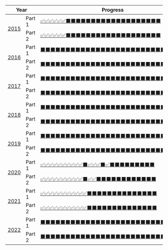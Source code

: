 <table><thead><tr><th rowspan="2" colspan="2">Year</th><th colspan="2">Progress</th><th>Stars</th></tr></thead><tbody><tr><td rowspan="2"><a href="https://github.com/mikeroq/adventofcode/tree/master/AdventOfCode2015/">2015</a></td><td>Part 1</td><td><a title="Day 1" href="https://github.com/mikeroq/adventofcode/tree/master/AdventOfCode2015/Day01">✅</a><a title="Day 2" href="https://github.com/mikeroq/adventofcode/tree/master/AdventOfCode2015/Day02">✅</a><a title="Day 3" href="https://github.com/mikeroq/adventofcode/tree/master/AdventOfCode2015/Day03">✅</a><a title="Day 4" href="https://github.com/mikeroq/adventofcode/tree/master/AdventOfCode2015/Day04">✅</a><a title="Day 5" href="https://github.com/mikeroq/adventofcode/tree/master/AdventOfCode2015/Day05">✅</a><a title="Day 6" href="https://github.com/mikeroq/adventofcode/tree/master/AdventOfCode2015/Day06">✅</a><a title="Day 7" href="https://github.com/mikeroq/adventofcode/tree/master/AdventOfCode2015/Day07">⬛</a><a title="Day 8" href="https://github.com/mikeroq/adventofcode/tree/master/AdventOfCode2015/Day08">⬛</a><a title="Day 9" href="https://github.com/mikeroq/adventofcode/tree/master/AdventOfCode2015/Day09">⬛</a><a title="Day 10" href="https://github.com/mikeroq/adventofcode/tree/master/AdventOfCode2015/Day10">⬛</a><a title="Day 11" href="https://github.com/mikeroq/adventofcode/tree/master/AdventOfCode2015/Day11">⬛</a><a title="Day 12" href="https://github.com/mikeroq/adventofcode/tree/master/AdventOfCode2015/Day12">⬛</a><a title="Day 13" href="https://github.com/mikeroq/adventofcode/tree/master/AdventOfCode2015/Day13">⬛</a><a title="Day 14" href="https://github.com/mikeroq/adventofcode/tree/master/AdventOfCode2015/Day14">⬛</a><a title="Day 15" href="https://github.com/mikeroq/adventofcode/tree/master/AdventOfCode2015/Day15">⬛</a><a title="Day 16" href="https://github.com/mikeroq/adventofcode/tree/master/AdventOfCode2015/Day16">⬛</a><a title="Day 17" href="https://github.com/mikeroq/adventofcode/tree/master/AdventOfCode2015/Day17">⬛</a><a title="Day 18" href="https://github.com/mikeroq/adventofcode/tree/master/AdventOfCode2015/Day18">⬛</a><a title="Day 19" href="https://github.com/mikeroq/adventofcode/tree/master/AdventOfCode2015/Day19">⬛</a><a title="Day 20" href="https://github.com/mikeroq/adventofcode/tree/master/AdventOfCode2015/Day20">⬛</a><a title="Day 21" href="https://github.com/mikeroq/adventofcode/tree/master/AdventOfCode2015/Day21">⬛</a><a title="Day 22" href="https://github.com/mikeroq/adventofcode/tree/master/AdventOfCode2015/Day22">⬛</a><a title="Day 23" href="https://github.com/mikeroq/adventofcode/tree/master/AdventOfCode2015/Day23">⬛</a><a title="Day 24" href="https://github.com/mikeroq/adventofcode/tree/master/AdventOfCode2015/Day24">⬛</a><a title="Day 25" href="https://github.com/mikeroq/adventofcode/tree/master/AdventOfCode2015/Day25">⬛</a></td><td>6/25</td><td rowspan="2" align="center">12/50<br />✨</td></tr><tr><td>Part 2</td><td><a title="Day 1" href="https://github.com/mikeroq/adventofcode/tree/master/AdventOfCode2015/Day01">✅</a><a title="Day 2" href="https://github.com/mikeroq/adventofcode/tree/master/AdventOfCode2015/Day02">✅</a><a title="Day 3" href="https://github.com/mikeroq/adventofcode/tree/master/AdventOfCode2015/Day03">✅</a><a title="Day 4" href="https://github.com/mikeroq/adventofcode/tree/master/AdventOfCode2015/Day04">✅</a><a title="Day 5" href="https://github.com/mikeroq/adventofcode/tree/master/AdventOfCode2015/Day05">✅</a><a title="Day 6" href="https://github.com/mikeroq/adventofcode/tree/master/AdventOfCode2015/Day06">✅</a><a title="Day 7" href="https://github.com/mikeroq/adventofcode/tree/master/AdventOfCode2015/Day07">⬛</a><a title="Day 8" href="https://github.com/mikeroq/adventofcode/tree/master/AdventOfCode2015/Day08">⬛</a><a title="Day 9" href="https://github.com/mikeroq/adventofcode/tree/master/AdventOfCode2015/Day09">⬛</a><a title="Day 10" href="https://github.com/mikeroq/adventofcode/tree/master/AdventOfCode2015/Day10">⬛</a><a title="Day 11" href="https://github.com/mikeroq/adventofcode/tree/master/AdventOfCode2015/Day11">⬛</a><a title="Day 12" href="https://github.com/mikeroq/adventofcode/tree/master/AdventOfCode2015/Day12">⬛</a><a title="Day 13" href="https://github.com/mikeroq/adventofcode/tree/master/AdventOfCode2015/Day13">⬛</a><a title="Day 14" href="https://github.com/mikeroq/adventofcode/tree/master/AdventOfCode2015/Day14">⬛</a><a title="Day 15" href="https://github.com/mikeroq/adventofcode/tree/master/AdventOfCode2015/Day15">⬛</a><a title="Day 16" href="https://github.com/mikeroq/adventofcode/tree/master/AdventOfCode2015/Day16">⬛</a><a title="Day 17" href="https://github.com/mikeroq/adventofcode/tree/master/AdventOfCode2015/Day17">⬛</a><a title="Day 18" href="https://github.com/mikeroq/adventofcode/tree/master/AdventOfCode2015/Day18">⬛</a><a title="Day 19" href="https://github.com/mikeroq/adventofcode/tree/master/AdventOfCode2015/Day19">⬛</a><a title="Day 20" href="https://github.com/mikeroq/adventofcode/tree/master/AdventOfCode2015/Day20">⬛</a><a title="Day 21" href="https://github.com/mikeroq/adventofcode/tree/master/AdventOfCode2015/Day21">⬛</a><a title="Day 22" href="https://github.com/mikeroq/adventofcode/tree/master/AdventOfCode2015/Day22">⬛</a><a title="Day 23" href="https://github.com/mikeroq/adventofcode/tree/master/AdventOfCode2015/Day23">⬛</a><a title="Day 24" href="https://github.com/mikeroq/adventofcode/tree/master/AdventOfCode2015/Day24">⬛</a><a title="Day 25" href="https://github.com/mikeroq/adventofcode/tree/master/AdventOfCode2015/Day25">⬛</a></td><td>6/25</td></tr><tr><td rowspan="2"><a href="https://github.com/mikeroq/adventofcode/tree/master/AdventOfCode2016/">2016</a></td><td>Part 1</td><td><a title="Day 1" href="https://github.com/mikeroq/adventofcode/tree/master/AdventOfCode2016/Day01">⬛</a><a title="Day 2" href="https://github.com/mikeroq/adventofcode/tree/master/AdventOfCode2016/Day02">⬛</a><a title="Day 3" href="https://github.com/mikeroq/adventofcode/tree/master/AdventOfCode2016/Day03">⬛</a><a title="Day 4" href="https://github.com/mikeroq/adventofcode/tree/master/AdventOfCode2016/Day04">⬛</a><a title="Day 5" href="https://github.com/mikeroq/adventofcode/tree/master/AdventOfCode2016/Day05">⬛</a><a title="Day 6" href="https://github.com/mikeroq/adventofcode/tree/master/AdventOfCode2016/Day06">⬛</a><a title="Day 7" href="https://github.com/mikeroq/adventofcode/tree/master/AdventOfCode2016/Day07">⬛</a><a title="Day 8" href="https://github.com/mikeroq/adventofcode/tree/master/AdventOfCode2016/Day08">⬛</a><a title="Day 9" href="https://github.com/mikeroq/adventofcode/tree/master/AdventOfCode2016/Day09">⬛</a><a title="Day 10" href="https://github.com/mikeroq/adventofcode/tree/master/AdventOfCode2016/Day10">⬛</a><a title="Day 11" href="https://github.com/mikeroq/adventofcode/tree/master/AdventOfCode2016/Day11">⬛</a><a title="Day 12" href="https://github.com/mikeroq/adventofcode/tree/master/AdventOfCode2016/Day12">⬛</a><a title="Day 13" href="https://github.com/mikeroq/adventofcode/tree/master/AdventOfCode2016/Day13">⬛</a><a title="Day 14" href="https://github.com/mikeroq/adventofcode/tree/master/AdventOfCode2016/Day14">⬛</a><a title="Day 15" href="https://github.com/mikeroq/adventofcode/tree/master/AdventOfCode2016/Day15">⬛</a><a title="Day 16" href="https://github.com/mikeroq/adventofcode/tree/master/AdventOfCode2016/Day16">⬛</a><a title="Day 17" href="https://github.com/mikeroq/adventofcode/tree/master/AdventOfCode2016/Day17">⬛</a><a title="Day 18" href="https://github.com/mikeroq/adventofcode/tree/master/AdventOfCode2016/Day18">⬛</a><a title="Day 19" href="https://github.com/mikeroq/adventofcode/tree/master/AdventOfCode2016/Day19">⬛</a><a title="Day 20" href="https://github.com/mikeroq/adventofcode/tree/master/AdventOfCode2016/Day20">⬛</a><a title="Day 21" href="https://github.com/mikeroq/adventofcode/tree/master/AdventOfCode2016/Day21">⬛</a><a title="Day 22" href="https://github.com/mikeroq/adventofcode/tree/master/AdventOfCode2016/Day22">⬛</a><a title="Day 23" href="https://github.com/mikeroq/adventofcode/tree/master/AdventOfCode2016/Day23">⬛</a><a title="Day 24" href="https://github.com/mikeroq/adventofcode/tree/master/AdventOfCode2016/Day24">⬛</a><a title="Day 25" href="https://github.com/mikeroq/adventofcode/tree/master/AdventOfCode2016/Day25">⬛</a></td><td>0/25</td><td rowspan="2" align="center">0/50<br />✨</td></tr><tr><td>Part 2</td><td><a title="Day 1" href="https://github.com/mikeroq/adventofcode/tree/master/AdventOfCode2016/Day01">⬛</a><a title="Day 2" href="https://github.com/mikeroq/adventofcode/tree/master/AdventOfCode2016/Day02">⬛</a><a title="Day 3" href="https://github.com/mikeroq/adventofcode/tree/master/AdventOfCode2016/Day03">⬛</a><a title="Day 4" href="https://github.com/mikeroq/adventofcode/tree/master/AdventOfCode2016/Day04">⬛</a><a title="Day 5" href="https://github.com/mikeroq/adventofcode/tree/master/AdventOfCode2016/Day05">⬛</a><a title="Day 6" href="https://github.com/mikeroq/adventofcode/tree/master/AdventOfCode2016/Day06">⬛</a><a title="Day 7" href="https://github.com/mikeroq/adventofcode/tree/master/AdventOfCode2016/Day07">⬛</a><a title="Day 8" href="https://github.com/mikeroq/adventofcode/tree/master/AdventOfCode2016/Day08">⬛</a><a title="Day 9" href="https://github.com/mikeroq/adventofcode/tree/master/AdventOfCode2016/Day09">⬛</a><a title="Day 10" href="https://github.com/mikeroq/adventofcode/tree/master/AdventOfCode2016/Day10">⬛</a><a title="Day 11" href="https://github.com/mikeroq/adventofcode/tree/master/AdventOfCode2016/Day11">⬛</a><a title="Day 12" href="https://github.com/mikeroq/adventofcode/tree/master/AdventOfCode2016/Day12">⬛</a><a title="Day 13" href="https://github.com/mikeroq/adventofcode/tree/master/AdventOfCode2016/Day13">⬛</a><a title="Day 14" href="https://github.com/mikeroq/adventofcode/tree/master/AdventOfCode2016/Day14">⬛</a><a title="Day 15" href="https://github.com/mikeroq/adventofcode/tree/master/AdventOfCode2016/Day15">⬛</a><a title="Day 16" href="https://github.com/mikeroq/adventofcode/tree/master/AdventOfCode2016/Day16">⬛</a><a title="Day 17" href="https://github.com/mikeroq/adventofcode/tree/master/AdventOfCode2016/Day17">⬛</a><a title="Day 18" href="https://github.com/mikeroq/adventofcode/tree/master/AdventOfCode2016/Day18">⬛</a><a title="Day 19" href="https://github.com/mikeroq/adventofcode/tree/master/AdventOfCode2016/Day19">⬛</a><a title="Day 20" href="https://github.com/mikeroq/adventofcode/tree/master/AdventOfCode2016/Day20">⬛</a><a title="Day 21" href="https://github.com/mikeroq/adventofcode/tree/master/AdventOfCode2016/Day21">⬛</a><a title="Day 22" href="https://github.com/mikeroq/adventofcode/tree/master/AdventOfCode2016/Day22">⬛</a><a title="Day 23" href="https://github.com/mikeroq/adventofcode/tree/master/AdventOfCode2016/Day23">⬛</a><a title="Day 24" href="https://github.com/mikeroq/adventofcode/tree/master/AdventOfCode2016/Day24">⬛</a><a title="Day 25" href="https://github.com/mikeroq/adventofcode/tree/master/AdventOfCode2016/Day25">⬛</a></td><td>0/25</td></tr><tr><td rowspan="2"><a href="https://github.com/mikeroq/adventofcode/tree/master/AdventOfCode2017/">2017</a></td><td>Part 1</td><td><a title="Day 1" href="https://github.com/mikeroq/adventofcode/tree/master/AdventOfCode2017/Day01">⬛</a><a title="Day 2" href="https://github.com/mikeroq/adventofcode/tree/master/AdventOfCode2017/Day02">⬛</a><a title="Day 3" href="https://github.com/mikeroq/adventofcode/tree/master/AdventOfCode2017/Day03">⬛</a><a title="Day 4" href="https://github.com/mikeroq/adventofcode/tree/master/AdventOfCode2017/Day04">⬛</a><a title="Day 5" href="https://github.com/mikeroq/adventofcode/tree/master/AdventOfCode2017/Day05">⬛</a><a title="Day 6" href="https://github.com/mikeroq/adventofcode/tree/master/AdventOfCode2017/Day06">⬛</a><a title="Day 7" href="https://github.com/mikeroq/adventofcode/tree/master/AdventOfCode2017/Day07">⬛</a><a title="Day 8" href="https://github.com/mikeroq/adventofcode/tree/master/AdventOfCode2017/Day08">⬛</a><a title="Day 9" href="https://github.com/mikeroq/adventofcode/tree/master/AdventOfCode2017/Day09">⬛</a><a title="Day 10" href="https://github.com/mikeroq/adventofcode/tree/master/AdventOfCode2017/Day10">⬛</a><a title="Day 11" href="https://github.com/mikeroq/adventofcode/tree/master/AdventOfCode2017/Day11">⬛</a><a title="Day 12" href="https://github.com/mikeroq/adventofcode/tree/master/AdventOfCode2017/Day12">⬛</a><a title="Day 13" href="https://github.com/mikeroq/adventofcode/tree/master/AdventOfCode2017/Day13">⬛</a><a title="Day 14" href="https://github.com/mikeroq/adventofcode/tree/master/AdventOfCode2017/Day14">⬛</a><a title="Day 15" href="https://github.com/mikeroq/adventofcode/tree/master/AdventOfCode2017/Day15">⬛</a><a title="Day 16" href="https://github.com/mikeroq/adventofcode/tree/master/AdventOfCode2017/Day16">⬛</a><a title="Day 17" href="https://github.com/mikeroq/adventofcode/tree/master/AdventOfCode2017/Day17">⬛</a><a title="Day 18" href="https://github.com/mikeroq/adventofcode/tree/master/AdventOfCode2017/Day18">⬛</a><a title="Day 19" href="https://github.com/mikeroq/adventofcode/tree/master/AdventOfCode2017/Day19">⬛</a><a title="Day 20" href="https://github.com/mikeroq/adventofcode/tree/master/AdventOfCode2017/Day20">⬛</a><a title="Day 21" href="https://github.com/mikeroq/adventofcode/tree/master/AdventOfCode2017/Day21">⬛</a><a title="Day 22" href="https://github.com/mikeroq/adventofcode/tree/master/AdventOfCode2017/Day22">⬛</a><a title="Day 23" href="https://github.com/mikeroq/adventofcode/tree/master/AdventOfCode2017/Day23">⬛</a><a title="Day 24" href="https://github.com/mikeroq/adventofcode/tree/master/AdventOfCode2017/Day24">⬛</a><a title="Day 25" href="https://github.com/mikeroq/adventofcode/tree/master/AdventOfCode2017/Day25">⬛</a></td><td>0/25</td><td rowspan="2" align="center">0/50<br />✨</td></tr><tr><td>Part 2</td><td><a title="Day 1" href="https://github.com/mikeroq/adventofcode/tree/master/AdventOfCode2017/Day01">⬛</a><a title="Day 2" href="https://github.com/mikeroq/adventofcode/tree/master/AdventOfCode2017/Day02">⬛</a><a title="Day 3" href="https://github.com/mikeroq/adventofcode/tree/master/AdventOfCode2017/Day03">⬛</a><a title="Day 4" href="https://github.com/mikeroq/adventofcode/tree/master/AdventOfCode2017/Day04">⬛</a><a title="Day 5" href="https://github.com/mikeroq/adventofcode/tree/master/AdventOfCode2017/Day05">⬛</a><a title="Day 6" href="https://github.com/mikeroq/adventofcode/tree/master/AdventOfCode2017/Day06">⬛</a><a title="Day 7" href="https://github.com/mikeroq/adventofcode/tree/master/AdventOfCode2017/Day07">⬛</a><a title="Day 8" href="https://github.com/mikeroq/adventofcode/tree/master/AdventOfCode2017/Day08">⬛</a><a title="Day 9" href="https://github.com/mikeroq/adventofcode/tree/master/AdventOfCode2017/Day09">⬛</a><a title="Day 10" href="https://github.com/mikeroq/adventofcode/tree/master/AdventOfCode2017/Day10">⬛</a><a title="Day 11" href="https://github.com/mikeroq/adventofcode/tree/master/AdventOfCode2017/Day11">⬛</a><a title="Day 12" href="https://github.com/mikeroq/adventofcode/tree/master/AdventOfCode2017/Day12">⬛</a><a title="Day 13" href="https://github.com/mikeroq/adventofcode/tree/master/AdventOfCode2017/Day13">⬛</a><a title="Day 14" href="https://github.com/mikeroq/adventofcode/tree/master/AdventOfCode2017/Day14">⬛</a><a title="Day 15" href="https://github.com/mikeroq/adventofcode/tree/master/AdventOfCode2017/Day15">⬛</a><a title="Day 16" href="https://github.com/mikeroq/adventofcode/tree/master/AdventOfCode2017/Day16">⬛</a><a title="Day 17" href="https://github.com/mikeroq/adventofcode/tree/master/AdventOfCode2017/Day17">⬛</a><a title="Day 18" href="https://github.com/mikeroq/adventofcode/tree/master/AdventOfCode2017/Day18">⬛</a><a title="Day 19" href="https://github.com/mikeroq/adventofcode/tree/master/AdventOfCode2017/Day19">⬛</a><a title="Day 20" href="https://github.com/mikeroq/adventofcode/tree/master/AdventOfCode2017/Day20">⬛</a><a title="Day 21" href="https://github.com/mikeroq/adventofcode/tree/master/AdventOfCode2017/Day21">⬛</a><a title="Day 22" href="https://github.com/mikeroq/adventofcode/tree/master/AdventOfCode2017/Day22">⬛</a><a title="Day 23" href="https://github.com/mikeroq/adventofcode/tree/master/AdventOfCode2017/Day23">⬛</a><a title="Day 24" href="https://github.com/mikeroq/adventofcode/tree/master/AdventOfCode2017/Day24">⬛</a><a title="Day 25" href="https://github.com/mikeroq/adventofcode/tree/master/AdventOfCode2017/Day25">⬛</a></td><td>0/25</td></tr><tr><td rowspan="2"><a href="https://github.com/mikeroq/adventofcode/tree/master/AdventOfCode2018/">2018</a></td><td>Part 1</td><td><a title="Day 1" href="https://github.com/mikeroq/adventofcode/tree/master/AdventOfCode2018/Day01">⬛</a><a title="Day 2" href="https://github.com/mikeroq/adventofcode/tree/master/AdventOfCode2018/Day02">⬛</a><a title="Day 3" href="https://github.com/mikeroq/adventofcode/tree/master/AdventOfCode2018/Day03">⬛</a><a title="Day 4" href="https://github.com/mikeroq/adventofcode/tree/master/AdventOfCode2018/Day04">⬛</a><a title="Day 5" href="https://github.com/mikeroq/adventofcode/tree/master/AdventOfCode2018/Day05">⬛</a><a title="Day 6" href="https://github.com/mikeroq/adventofcode/tree/master/AdventOfCode2018/Day06">⬛</a><a title="Day 7" href="https://github.com/mikeroq/adventofcode/tree/master/AdventOfCode2018/Day07">⬛</a><a title="Day 8" href="https://github.com/mikeroq/adventofcode/tree/master/AdventOfCode2018/Day08">⬛</a><a title="Day 9" href="https://github.com/mikeroq/adventofcode/tree/master/AdventOfCode2018/Day09">⬛</a><a title="Day 10" href="https://github.com/mikeroq/adventofcode/tree/master/AdventOfCode2018/Day10">⬛</a><a title="Day 11" href="https://github.com/mikeroq/adventofcode/tree/master/AdventOfCode2018/Day11">⬛</a><a title="Day 12" href="https://github.com/mikeroq/adventofcode/tree/master/AdventOfCode2018/Day12">⬛</a><a title="Day 13" href="https://github.com/mikeroq/adventofcode/tree/master/AdventOfCode2018/Day13">⬛</a><a title="Day 14" href="https://github.com/mikeroq/adventofcode/tree/master/AdventOfCode2018/Day14">⬛</a><a title="Day 15" href="https://github.com/mikeroq/adventofcode/tree/master/AdventOfCode2018/Day15">⬛</a><a title="Day 16" href="https://github.com/mikeroq/adventofcode/tree/master/AdventOfCode2018/Day16">⬛</a><a title="Day 17" href="https://github.com/mikeroq/adventofcode/tree/master/AdventOfCode2018/Day17">⬛</a><a title="Day 18" href="https://github.com/mikeroq/adventofcode/tree/master/AdventOfCode2018/Day18">⬛</a><a title="Day 19" href="https://github.com/mikeroq/adventofcode/tree/master/AdventOfCode2018/Day19">⬛</a><a title="Day 20" href="https://github.com/mikeroq/adventofcode/tree/master/AdventOfCode2018/Day20">⬛</a><a title="Day 21" href="https://github.com/mikeroq/adventofcode/tree/master/AdventOfCode2018/Day21">⬛</a><a title="Day 22" href="https://github.com/mikeroq/adventofcode/tree/master/AdventOfCode2018/Day22">⬛</a><a title="Day 23" href="https://github.com/mikeroq/adventofcode/tree/master/AdventOfCode2018/Day23">⬛</a><a title="Day 24" href="https://github.com/mikeroq/adventofcode/tree/master/AdventOfCode2018/Day24">⬛</a><a title="Day 25" href="https://github.com/mikeroq/adventofcode/tree/master/AdventOfCode2018/Day25">⬛</a></td><td>0/25</td><td rowspan="2" align="center">0/50<br />✨</td></tr><tr><td>Part 2</td><td><a title="Day 1" href="https://github.com/mikeroq/adventofcode/tree/master/AdventOfCode2018/Day01">⬛</a><a title="Day 2" href="https://github.com/mikeroq/adventofcode/tree/master/AdventOfCode2018/Day02">⬛</a><a title="Day 3" href="https://github.com/mikeroq/adventofcode/tree/master/AdventOfCode2018/Day03">⬛</a><a title="Day 4" href="https://github.com/mikeroq/adventofcode/tree/master/AdventOfCode2018/Day04">⬛</a><a title="Day 5" href="https://github.com/mikeroq/adventofcode/tree/master/AdventOfCode2018/Day05">⬛</a><a title="Day 6" href="https://github.com/mikeroq/adventofcode/tree/master/AdventOfCode2018/Day06">⬛</a><a title="Day 7" href="https://github.com/mikeroq/adventofcode/tree/master/AdventOfCode2018/Day07">⬛</a><a title="Day 8" href="https://github.com/mikeroq/adventofcode/tree/master/AdventOfCode2018/Day08">⬛</a><a title="Day 9" href="https://github.com/mikeroq/adventofcode/tree/master/AdventOfCode2018/Day09">⬛</a><a title="Day 10" href="https://github.com/mikeroq/adventofcode/tree/master/AdventOfCode2018/Day10">⬛</a><a title="Day 11" href="https://github.com/mikeroq/adventofcode/tree/master/AdventOfCode2018/Day11">⬛</a><a title="Day 12" href="https://github.com/mikeroq/adventofcode/tree/master/AdventOfCode2018/Day12">⬛</a><a title="Day 13" href="https://github.com/mikeroq/adventofcode/tree/master/AdventOfCode2018/Day13">⬛</a><a title="Day 14" href="https://github.com/mikeroq/adventofcode/tree/master/AdventOfCode2018/Day14">⬛</a><a title="Day 15" href="https://github.com/mikeroq/adventofcode/tree/master/AdventOfCode2018/Day15">⬛</a><a title="Day 16" href="https://github.com/mikeroq/adventofcode/tree/master/AdventOfCode2018/Day16">⬛</a><a title="Day 17" href="https://github.com/mikeroq/adventofcode/tree/master/AdventOfCode2018/Day17">⬛</a><a title="Day 18" href="https://github.com/mikeroq/adventofcode/tree/master/AdventOfCode2018/Day18">⬛</a><a title="Day 19" href="https://github.com/mikeroq/adventofcode/tree/master/AdventOfCode2018/Day19">⬛</a><a title="Day 20" href="https://github.com/mikeroq/adventofcode/tree/master/AdventOfCode2018/Day20">⬛</a><a title="Day 21" href="https://github.com/mikeroq/adventofcode/tree/master/AdventOfCode2018/Day21">⬛</a><a title="Day 22" href="https://github.com/mikeroq/adventofcode/tree/master/AdventOfCode2018/Day22">⬛</a><a title="Day 23" href="https://github.com/mikeroq/adventofcode/tree/master/AdventOfCode2018/Day23">⬛</a><a title="Day 24" href="https://github.com/mikeroq/adventofcode/tree/master/AdventOfCode2018/Day24">⬛</a><a title="Day 25" href="https://github.com/mikeroq/adventofcode/tree/master/AdventOfCode2018/Day25">⬛</a></td><td>0/25</td></tr><tr><td rowspan="2"><a href="https://github.com/mikeroq/adventofcode/tree/master/AdventOfCode2019/">2019</a></td><td>Part 1</td><td><a title="Day 1" href="https://github.com/mikeroq/adventofcode/tree/master/AdventOfCode2019/Day01">⬛</a><a title="Day 2" href="https://github.com/mikeroq/adventofcode/tree/master/AdventOfCode2019/Day02">⬛</a><a title="Day 3" href="https://github.com/mikeroq/adventofcode/tree/master/AdventOfCode2019/Day03">⬛</a><a title="Day 4" href="https://github.com/mikeroq/adventofcode/tree/master/AdventOfCode2019/Day04">⬛</a><a title="Day 5" href="https://github.com/mikeroq/adventofcode/tree/master/AdventOfCode2019/Day05">⬛</a><a title="Day 6" href="https://github.com/mikeroq/adventofcode/tree/master/AdventOfCode2019/Day06">⬛</a><a title="Day 7" href="https://github.com/mikeroq/adventofcode/tree/master/AdventOfCode2019/Day07">⬛</a><a title="Day 8" href="https://github.com/mikeroq/adventofcode/tree/master/AdventOfCode2019/Day08">⬛</a><a title="Day 9" href="https://github.com/mikeroq/adventofcode/tree/master/AdventOfCode2019/Day09">⬛</a><a title="Day 10" href="https://github.com/mikeroq/adventofcode/tree/master/AdventOfCode2019/Day10">⬛</a><a title="Day 11" href="https://github.com/mikeroq/adventofcode/tree/master/AdventOfCode2019/Day11">⬛</a><a title="Day 12" href="https://github.com/mikeroq/adventofcode/tree/master/AdventOfCode2019/Day12">⬛</a><a title="Day 13" href="https://github.com/mikeroq/adventofcode/tree/master/AdventOfCode2019/Day13">⬛</a><a title="Day 14" href="https://github.com/mikeroq/adventofcode/tree/master/AdventOfCode2019/Day14">⬛</a><a title="Day 15" href="https://github.com/mikeroq/adventofcode/tree/master/AdventOfCode2019/Day15">⬛</a><a title="Day 16" href="https://github.com/mikeroq/adventofcode/tree/master/AdventOfCode2019/Day16">⬛</a><a title="Day 17" href="https://github.com/mikeroq/adventofcode/tree/master/AdventOfCode2019/Day17">⬛</a><a title="Day 18" href="https://github.com/mikeroq/adventofcode/tree/master/AdventOfCode2019/Day18">⬛</a><a title="Day 19" href="https://github.com/mikeroq/adventofcode/tree/master/AdventOfCode2019/Day19">⬛</a><a title="Day 20" href="https://github.com/mikeroq/adventofcode/tree/master/AdventOfCode2019/Day20">⬛</a><a title="Day 21" href="https://github.com/mikeroq/adventofcode/tree/master/AdventOfCode2019/Day21">⬛</a><a title="Day 22" href="https://github.com/mikeroq/adventofcode/tree/master/AdventOfCode2019/Day22">⬛</a><a title="Day 23" href="https://github.com/mikeroq/adventofcode/tree/master/AdventOfCode2019/Day23">⬛</a><a title="Day 24" href="https://github.com/mikeroq/adventofcode/tree/master/AdventOfCode2019/Day24">⬛</a><a title="Day 25" href="https://github.com/mikeroq/adventofcode/tree/master/AdventOfCode2019/Day25">⬛</a></td><td>0/25</td><td rowspan="2" align="center">0/50<br />✨</td></tr><tr><td>Part 2</td><td><a title="Day 1" href="https://github.com/mikeroq/adventofcode/tree/master/AdventOfCode2019/Day01">⬛</a><a title="Day 2" href="https://github.com/mikeroq/adventofcode/tree/master/AdventOfCode2019/Day02">⬛</a><a title="Day 3" href="https://github.com/mikeroq/adventofcode/tree/master/AdventOfCode2019/Day03">⬛</a><a title="Day 4" href="https://github.com/mikeroq/adventofcode/tree/master/AdventOfCode2019/Day04">⬛</a><a title="Day 5" href="https://github.com/mikeroq/adventofcode/tree/master/AdventOfCode2019/Day05">⬛</a><a title="Day 6" href="https://github.com/mikeroq/adventofcode/tree/master/AdventOfCode2019/Day06">⬛</a><a title="Day 7" href="https://github.com/mikeroq/adventofcode/tree/master/AdventOfCode2019/Day07">⬛</a><a title="Day 8" href="https://github.com/mikeroq/adventofcode/tree/master/AdventOfCode2019/Day08">⬛</a><a title="Day 9" href="https://github.com/mikeroq/adventofcode/tree/master/AdventOfCode2019/Day09">⬛</a><a title="Day 10" href="https://github.com/mikeroq/adventofcode/tree/master/AdventOfCode2019/Day10">⬛</a><a title="Day 11" href="https://github.com/mikeroq/adventofcode/tree/master/AdventOfCode2019/Day11">⬛</a><a title="Day 12" href="https://github.com/mikeroq/adventofcode/tree/master/AdventOfCode2019/Day12">⬛</a><a title="Day 13" href="https://github.com/mikeroq/adventofcode/tree/master/AdventOfCode2019/Day13">⬛</a><a title="Day 14" href="https://github.com/mikeroq/adventofcode/tree/master/AdventOfCode2019/Day14">⬛</a><a title="Day 15" href="https://github.com/mikeroq/adventofcode/tree/master/AdventOfCode2019/Day15">⬛</a><a title="Day 16" href="https://github.com/mikeroq/adventofcode/tree/master/AdventOfCode2019/Day16">⬛</a><a title="Day 17" href="https://github.com/mikeroq/adventofcode/tree/master/AdventOfCode2019/Day17">⬛</a><a title="Day 18" href="https://github.com/mikeroq/adventofcode/tree/master/AdventOfCode2019/Day18">⬛</a><a title="Day 19" href="https://github.com/mikeroq/adventofcode/tree/master/AdventOfCode2019/Day19">⬛</a><a title="Day 20" href="https://github.com/mikeroq/adventofcode/tree/master/AdventOfCode2019/Day20">⬛</a><a title="Day 21" href="https://github.com/mikeroq/adventofcode/tree/master/AdventOfCode2019/Day21">⬛</a><a title="Day 22" href="https://github.com/mikeroq/adventofcode/tree/master/AdventOfCode2019/Day22">⬛</a><a title="Day 23" href="https://github.com/mikeroq/adventofcode/tree/master/AdventOfCode2019/Day23">⬛</a><a title="Day 24" href="https://github.com/mikeroq/adventofcode/tree/master/AdventOfCode2019/Day24">⬛</a><a title="Day 25" href="https://github.com/mikeroq/adventofcode/tree/master/AdventOfCode2019/Day25">⬛</a></td><td>0/25</td></tr><tr><td rowspan="2"><a href="https://github.com/mikeroq/adventofcode/tree/master/AdventOfCode2020/">2020</a></td><td>Part 1</td><td><a title="Day 1" href="https://github.com/mikeroq/adventofcode/tree/master/AdventOfCode2020/Day01">✅</a><a title="Day 2" href="https://github.com/mikeroq/adventofcode/tree/master/AdventOfCode2020/Day02">✅</a><a title="Day 3" href="https://github.com/mikeroq/adventofcode/tree/master/AdventOfCode2020/Day03">✅</a><a title="Day 4" href="https://github.com/mikeroq/adventofcode/tree/master/AdventOfCode2020/Day04">✅</a><a title="Day 5" href="https://github.com/mikeroq/adventofcode/tree/master/AdventOfCode2020/Day05">✅</a><a title="Day 6" href="https://github.com/mikeroq/adventofcode/tree/master/AdventOfCode2020/Day06">✅</a><a title="Day 7" href="https://github.com/mikeroq/adventofcode/tree/master/AdventOfCode2020/Day07">✅</a><a title="Day 8" href="https://github.com/mikeroq/adventofcode/tree/master/AdventOfCode2020/Day08">✅</a><a title="Day 9" href="https://github.com/mikeroq/adventofcode/tree/master/AdventOfCode2020/Day09">✅</a><a title="Day 10" href="https://github.com/mikeroq/adventofcode/tree/master/AdventOfCode2020/Day10">✅</a><a title="Day 11" href="https://github.com/mikeroq/adventofcode/tree/master/AdventOfCode2020/Day11">⬛</a><a title="Day 12" href="https://github.com/mikeroq/adventofcode/tree/master/AdventOfCode2020/Day12">✅</a><a title="Day 13" href="https://github.com/mikeroq/adventofcode/tree/master/AdventOfCode2020/Day13">✅</a><a title="Day 14" href="https://github.com/mikeroq/adventofcode/tree/master/AdventOfCode2020/Day14">✅</a><a title="Day 15" href="https://github.com/mikeroq/adventofcode/tree/master/AdventOfCode2020/Day15">⬛</a><a title="Day 16" href="https://github.com/mikeroq/adventofcode/tree/master/AdventOfCode2020/Day16">✅</a><a title="Day 17" href="https://github.com/mikeroq/adventofcode/tree/master/AdventOfCode2020/Day17">⬛</a><a title="Day 18" href="https://github.com/mikeroq/adventofcode/tree/master/AdventOfCode2020/Day18">⬛</a><a title="Day 19" href="https://github.com/mikeroq/adventofcode/tree/master/AdventOfCode2020/Day19">⬛</a><a title="Day 20" href="https://github.com/mikeroq/adventofcode/tree/master/AdventOfCode2020/Day20">⬛</a><a title="Day 21" href="https://github.com/mikeroq/adventofcode/tree/master/AdventOfCode2020/Day21">⬛</a><a title="Day 22" href="https://github.com/mikeroq/adventofcode/tree/master/AdventOfCode2020/Day22">⬛</a><a title="Day 23" href="https://github.com/mikeroq/adventofcode/tree/master/AdventOfCode2020/Day23">⬛</a><a title="Day 24" href="https://github.com/mikeroq/adventofcode/tree/master/AdventOfCode2020/Day24">⬛</a><a title="Day 25" href="https://github.com/mikeroq/adventofcode/tree/master/AdventOfCode2020/Day25">⬛</a></td><td>14/25</td><td rowspan="2" align="center">26/50<br />✨</td></tr><tr><td>Part 2</td><td><a title="Day 1" href="https://github.com/mikeroq/adventofcode/tree/master/AdventOfCode2020/Day01">✅</a><a title="Day 2" href="https://github.com/mikeroq/adventofcode/tree/master/AdventOfCode2020/Day02">✅</a><a title="Day 3" href="https://github.com/mikeroq/adventofcode/tree/master/AdventOfCode2020/Day03">✅</a><a title="Day 4" href="https://github.com/mikeroq/adventofcode/tree/master/AdventOfCode2020/Day04">✅</a><a title="Day 5" href="https://github.com/mikeroq/adventofcode/tree/master/AdventOfCode2020/Day05">✅</a><a title="Day 6" href="https://github.com/mikeroq/adventofcode/tree/master/AdventOfCode2020/Day06">✅</a><a title="Day 7" href="https://github.com/mikeroq/adventofcode/tree/master/AdventOfCode2020/Day07">✅</a><a title="Day 8" href="https://github.com/mikeroq/adventofcode/tree/master/AdventOfCode2020/Day08">✅</a><a title="Day 9" href="https://github.com/mikeroq/adventofcode/tree/master/AdventOfCode2020/Day09">✅</a><a title="Day 10" href="https://github.com/mikeroq/adventofcode/tree/master/AdventOfCode2020/Day10">✅</a><a title="Day 11" href="https://github.com/mikeroq/adventofcode/tree/master/AdventOfCode2020/Day11">⬛</a><a title="Day 12" href="https://github.com/mikeroq/adventofcode/tree/master/AdventOfCode2020/Day12">✅</a><a title="Day 13" href="https://github.com/mikeroq/adventofcode/tree/master/AdventOfCode2020/Day13">✅</a><a title="Day 14" href="https://github.com/mikeroq/adventofcode/tree/master/AdventOfCode2020/Day14">⬛</a><a title="Day 15" href="https://github.com/mikeroq/adventofcode/tree/master/AdventOfCode2020/Day15">⬛</a><a title="Day 16" href="https://github.com/mikeroq/adventofcode/tree/master/AdventOfCode2020/Day16">⬛</a><a title="Day 17" href="https://github.com/mikeroq/adventofcode/tree/master/AdventOfCode2020/Day17">⬛</a><a title="Day 18" href="https://github.com/mikeroq/adventofcode/tree/master/AdventOfCode2020/Day18">⬛</a><a title="Day 19" href="https://github.com/mikeroq/adventofcode/tree/master/AdventOfCode2020/Day19">⬛</a><a title="Day 20" href="https://github.com/mikeroq/adventofcode/tree/master/AdventOfCode2020/Day20">⬛</a><a title="Day 21" href="https://github.com/mikeroq/adventofcode/tree/master/AdventOfCode2020/Day21">⬛</a><a title="Day 22" href="https://github.com/mikeroq/adventofcode/tree/master/AdventOfCode2020/Day22">⬛</a><a title="Day 23" href="https://github.com/mikeroq/adventofcode/tree/master/AdventOfCode2020/Day23">⬛</a><a title="Day 24" href="https://github.com/mikeroq/adventofcode/tree/master/AdventOfCode2020/Day24">⬛</a><a title="Day 25" href="https://github.com/mikeroq/adventofcode/tree/master/AdventOfCode2020/Day25">⬛</a></td><td>12/25</td></tr><tr><td rowspan="2"><a href="https://github.com/mikeroq/adventofcode/tree/master/AdventOfCode2021/">2021</a></td><td>Part 1</td><td><a title="Day 1" href="https://github.com/mikeroq/adventofcode/tree/master/AdventOfCode2021/Day01">✅</a><a title="Day 2" href="https://github.com/mikeroq/adventofcode/tree/master/AdventOfCode2021/Day02">✅</a><a title="Day 3" href="https://github.com/mikeroq/adventofcode/tree/master/AdventOfCode2021/Day03">✅</a><a title="Day 4" href="https://github.com/mikeroq/adventofcode/tree/master/AdventOfCode2021/Day04">✅</a><a title="Day 5" href="https://github.com/mikeroq/adventofcode/tree/master/AdventOfCode2021/Day05">✅</a><a title="Day 6" href="https://github.com/mikeroq/adventofcode/tree/master/AdventOfCode2021/Day06">✅</a><a title="Day 7" href="https://github.com/mikeroq/adventofcode/tree/master/AdventOfCode2021/Day07">✅</a><a title="Day 8" href="https://github.com/mikeroq/adventofcode/tree/master/AdventOfCode2021/Day08">✅</a><a title="Day 9" href="https://github.com/mikeroq/adventofcode/tree/master/AdventOfCode2021/Day09">✅</a><a title="Day 10" href="https://github.com/mikeroq/adventofcode/tree/master/AdventOfCode2021/Day10">✅</a><a title="Day 11" href="https://github.com/mikeroq/adventofcode/tree/master/AdventOfCode2021/Day11">✅</a><a title="Day 12" href="https://github.com/mikeroq/adventofcode/tree/master/AdventOfCode2021/Day12">⬛</a><a title="Day 13" href="https://github.com/mikeroq/adventofcode/tree/master/AdventOfCode2021/Day13">⬛</a><a title="Day 14" href="https://github.com/mikeroq/adventofcode/tree/master/AdventOfCode2021/Day14">⬛</a><a title="Day 15" href="https://github.com/mikeroq/adventofcode/tree/master/AdventOfCode2021/Day15">⬛</a><a title="Day 16" href="https://github.com/mikeroq/adventofcode/tree/master/AdventOfCode2021/Day16">⬛</a><a title="Day 17" href="https://github.com/mikeroq/adventofcode/tree/master/AdventOfCode2021/Day17">⬛</a><a title="Day 18" href="https://github.com/mikeroq/adventofcode/tree/master/AdventOfCode2021/Day18">⬛</a><a title="Day 19" href="https://github.com/mikeroq/adventofcode/tree/master/AdventOfCode2021/Day19">⬛</a><a title="Day 20" href="https://github.com/mikeroq/adventofcode/tree/master/AdventOfCode2021/Day20">⬛</a><a title="Day 21" href="https://github.com/mikeroq/adventofcode/tree/master/AdventOfCode2021/Day21">⬛</a><a title="Day 22" href="https://github.com/mikeroq/adventofcode/tree/master/AdventOfCode2021/Day22">⬛</a><a title="Day 23" href="https://github.com/mikeroq/adventofcode/tree/master/AdventOfCode2021/Day23">⬛</a><a title="Day 24" href="https://github.com/mikeroq/adventofcode/tree/master/AdventOfCode2021/Day24">⬛</a><a title="Day 25" href="https://github.com/mikeroq/adventofcode/tree/master/AdventOfCode2021/Day25">⬛</a></td><td>11/25</td><td rowspan="2" align="center">22/50<br />✨</td></tr><tr><td>Part 2</td><td><a title="Day 1" href="https://github.com/mikeroq/adventofcode/tree/master/AdventOfCode2021/Day01">✅</a><a title="Day 2" href="https://github.com/mikeroq/adventofcode/tree/master/AdventOfCode2021/Day02">✅</a><a title="Day 3" href="https://github.com/mikeroq/adventofcode/tree/master/AdventOfCode2021/Day03">✅</a><a title="Day 4" href="https://github.com/mikeroq/adventofcode/tree/master/AdventOfCode2021/Day04">✅</a><a title="Day 5" href="https://github.com/mikeroq/adventofcode/tree/master/AdventOfCode2021/Day05">✅</a><a title="Day 6" href="https://github.com/mikeroq/adventofcode/tree/master/AdventOfCode2021/Day06">✅</a><a title="Day 7" href="https://github.com/mikeroq/adventofcode/tree/master/AdventOfCode2021/Day07">✅</a><a title="Day 8" href="https://github.com/mikeroq/adventofcode/tree/master/AdventOfCode2021/Day08">✅</a><a title="Day 9" href="https://github.com/mikeroq/adventofcode/tree/master/AdventOfCode2021/Day09">✅</a><a title="Day 10" href="https://github.com/mikeroq/adventofcode/tree/master/AdventOfCode2021/Day10">✅</a><a title="Day 11" href="https://github.com/mikeroq/adventofcode/tree/master/AdventOfCode2021/Day11">✅</a><a title="Day 12" href="https://github.com/mikeroq/adventofcode/tree/master/AdventOfCode2021/Day12">⬛</a><a title="Day 13" href="https://github.com/mikeroq/adventofcode/tree/master/AdventOfCode2021/Day13">⬛</a><a title="Day 14" href="https://github.com/mikeroq/adventofcode/tree/master/AdventOfCode2021/Day14">⬛</a><a title="Day 15" href="https://github.com/mikeroq/adventofcode/tree/master/AdventOfCode2021/Day15">⬛</a><a title="Day 16" href="https://github.com/mikeroq/adventofcode/tree/master/AdventOfCode2021/Day16">⬛</a><a title="Day 17" href="https://github.com/mikeroq/adventofcode/tree/master/AdventOfCode2021/Day17">⬛</a><a title="Day 18" href="https://github.com/mikeroq/adventofcode/tree/master/AdventOfCode2021/Day18">⬛</a><a title="Day 19" href="https://github.com/mikeroq/adventofcode/tree/master/AdventOfCode2021/Day19">⬛</a><a title="Day 20" href="https://github.com/mikeroq/adventofcode/tree/master/AdventOfCode2021/Day20">⬛</a><a title="Day 21" href="https://github.com/mikeroq/adventofcode/tree/master/AdventOfCode2021/Day21">⬛</a><a title="Day 22" href="https://github.com/mikeroq/adventofcode/tree/master/AdventOfCode2021/Day22">⬛</a><a title="Day 23" href="https://github.com/mikeroq/adventofcode/tree/master/AdventOfCode2021/Day23">⬛</a><a title="Day 24" href="https://github.com/mikeroq/adventofcode/tree/master/AdventOfCode2021/Day24">⬛</a><a title="Day 25" href="https://github.com/mikeroq/adventofcode/tree/master/AdventOfCode2021/Day25">⬛</a></td><td>11/25</td></tr><tr><td rowspan="2"><a href="https://github.com/mikeroq/adventofcode/tree/master/AdventOfCode2022/">2022</a></td><td>Part 1</td><td><a title="Day 1" href="https://github.com/mikeroq/adventofcode/tree/master/AdventOfCode2022/Day01">⬛</a><a title="Day 2" href="https://github.com/mikeroq/adventofcode/tree/master/AdventOfCode2022/Day02">⬛</a><a title="Day 3" href="https://github.com/mikeroq/adventofcode/tree/master/AdventOfCode2022/Day03">⬛</a><a title="Day 4" href="https://github.com/mikeroq/adventofcode/tree/master/AdventOfCode2022/Day04">⬛</a><a title="Day 5" href="https://github.com/mikeroq/adventofcode/tree/master/AdventOfCode2022/Day05">⬛</a><a title="Day 6" href="https://github.com/mikeroq/adventofcode/tree/master/AdventOfCode2022/Day06">⬛</a><a title="Day 7" href="https://github.com/mikeroq/adventofcode/tree/master/AdventOfCode2022/Day07">⬛</a><a title="Day 8" href="https://github.com/mikeroq/adventofcode/tree/master/AdventOfCode2022/Day08">⬛</a><a title="Day 9" href="https://github.com/mikeroq/adventofcode/tree/master/AdventOfCode2022/Day09">⬛</a><a title="Day 10" href="https://github.com/mikeroq/adventofcode/tree/master/AdventOfCode2022/Day10">⬛</a><a title="Day 11" href="https://github.com/mikeroq/adventofcode/tree/master/AdventOfCode2022/Day11">⬛</a><a title="Day 12" href="https://github.com/mikeroq/adventofcode/tree/master/AdventOfCode2022/Day12">⬛</a><a title="Day 13" href="https://github.com/mikeroq/adventofcode/tree/master/AdventOfCode2022/Day13">⬛</a><a title="Day 14" href="https://github.com/mikeroq/adventofcode/tree/master/AdventOfCode2022/Day14">⬛</a><a title="Day 15" href="https://github.com/mikeroq/adventofcode/tree/master/AdventOfCode2022/Day15">⬛</a><a title="Day 16" href="https://github.com/mikeroq/adventofcode/tree/master/AdventOfCode2022/Day16">⬛</a><a title="Day 17" href="https://github.com/mikeroq/adventofcode/tree/master/AdventOfCode2022/Day17">⬛</a><a title="Day 18" href="https://github.com/mikeroq/adventofcode/tree/master/AdventOfCode2022/Day18">⬛</a><a title="Day 19" href="https://github.com/mikeroq/adventofcode/tree/master/AdventOfCode2022/Day19">⬛</a><a title="Day 20" href="https://github.com/mikeroq/adventofcode/tree/master/AdventOfCode2022/Day20">⬛</a><a title="Day 21" href="https://github.com/mikeroq/adventofcode/tree/master/AdventOfCode2022/Day21">⬛</a><a title="Day 22" href="https://github.com/mikeroq/adventofcode/tree/master/AdventOfCode2022/Day22">⬛</a><a title="Day 23" href="https://github.com/mikeroq/adventofcode/tree/master/AdventOfCode2022/Day23">⬛</a><a title="Day 24" href="https://github.com/mikeroq/adventofcode/tree/master/AdventOfCode2022/Day24">⬛</a><a title="Day 25" href="https://github.com/mikeroq/adventofcode/tree/master/AdventOfCode2022/Day25">⬛</a></td><td>0/25</td><td rowspan="2" align="center">0/50<br />✨</td></tr><tr><td>Part 2</td><td><a title="Day 1" href="https://github.com/mikeroq/adventofcode/tree/master/AdventOfCode2022/Day01">⬛</a><a title="Day 2" href="https://github.com/mikeroq/adventofcode/tree/master/AdventOfCode2022/Day02">⬛</a><a title="Day 3" href="https://github.com/mikeroq/adventofcode/tree/master/AdventOfCode2022/Day03">⬛</a><a title="Day 4" href="https://github.com/mikeroq/adventofcode/tree/master/AdventOfCode2022/Day04">⬛</a><a title="Day 5" href="https://github.com/mikeroq/adventofcode/tree/master/AdventOfCode2022/Day05">⬛</a><a title="Day 6" href="https://github.com/mikeroq/adventofcode/tree/master/AdventOfCode2022/Day06">⬛</a><a title="Day 7" href="https://github.com/mikeroq/adventofcode/tree/master/AdventOfCode2022/Day07">⬛</a><a title="Day 8" href="https://github.com/mikeroq/adventofcode/tree/master/AdventOfCode2022/Day08">⬛</a><a title="Day 9" href="https://github.com/mikeroq/adventofcode/tree/master/AdventOfCode2022/Day09">⬛</a><a title="Day 10" href="https://github.com/mikeroq/adventofcode/tree/master/AdventOfCode2022/Day10">⬛</a><a title="Day 11" href="https://github.com/mikeroq/adventofcode/tree/master/AdventOfCode2022/Day11">⬛</a><a title="Day 12" href="https://github.com/mikeroq/adventofcode/tree/master/AdventOfCode2022/Day12">⬛</a><a title="Day 13" href="https://github.com/mikeroq/adventofcode/tree/master/AdventOfCode2022/Day13">⬛</a><a title="Day 14" href="https://github.com/mikeroq/adventofcode/tree/master/AdventOfCode2022/Day14">⬛</a><a title="Day 15" href="https://github.com/mikeroq/adventofcode/tree/master/AdventOfCode2022/Day15">⬛</a><a title="Day 16" href="https://github.com/mikeroq/adventofcode/tree/master/AdventOfCode2022/Day16">⬛</a><a title="Day 17" href="https://github.com/mikeroq/adventofcode/tree/master/AdventOfCode2022/Day17">⬛</a><a title="Day 18" href="https://github.com/mikeroq/adventofcode/tree/master/AdventOfCode2022/Day18">⬛</a><a title="Day 19" href="https://github.com/mikeroq/adventofcode/tree/master/AdventOfCode2022/Day19">⬛</a><a title="Day 20" href="https://github.com/mikeroq/adventofcode/tree/master/AdventOfCode2022/Day20">⬛</a><a title="Day 21" href="https://github.com/mikeroq/adventofcode/tree/master/AdventOfCode2022/Day21">⬛</a><a title="Day 22" href="https://github.com/mikeroq/adventofcode/tree/master/AdventOfCode2022/Day22">⬛</a><a title="Day 23" href="https://github.com/mikeroq/adventofcode/tree/master/AdventOfCode2022/Day23">⬛</a><a title="Day 24" href="https://github.com/mikeroq/adventofcode/tree/master/AdventOfCode2022/Day24">⬛</a><a title="Day 25" href="https://github.com/mikeroq/adventofcode/tree/master/AdventOfCode2022/Day25">⬛</a></td><td>0/25</td></tr></tbody></table>
